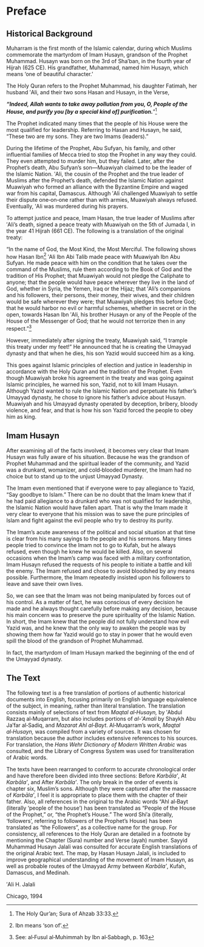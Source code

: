 Preface
=======

Historical Background
---------------------

Muharram is the first month of the Islamic calendar, during which
Muslims commemorate the martyrdom of Imam Husayn, grandson of the
Prophet Muhammad. Husayn was born on the 3rd of Sha’ban, in the fourth
year of Hijrah (625 CE). His grandfather, Muhammad, named him Husayn,
which means ‘one of beautiful character.’

The Holy Quran refers to the Prophet Muhammad, his daughter Fatimah, her
husband ′Ali, and their two sons Hasan and Husayn, in the Verse,

***“Indeed, Allah wants to take away pollution from you, O, People of
the House, and purify you [by a special kind of] purification.***”[^1]

The Prophet indicated many times that the people of his House were the
most qualified for leadership. Referring to Hasan and Husayn, he said,
“These two are my sons. They are two Imams (leaders).”

During the lifetime of the Prophet, Abu Sufyan, his family, and other
influential families of Mecca tried to stop the Prophet in any way they
could. They even attempted to murder him, but they failed. Later, after
the Prophet’s death, Abu Sufyan’s son—Muawiyah claimed to be the leader
of the Islamic Nation. ′Ali, the cousin of the Prophet and the true
leader of Muslims after the Prophet’s death, defended the Islamic Nation
against Muawiyah who formed an alliance with the Byzantine Empire and
waged war from his capital, Damascus. Although ′Ali challenged Muawiyah
to settle their dispute one‑on‑one rather than with armies, Muawiyah
always refused. Eventually, ′Ali was murdered during his prayers.

To attempt justice and peace, Imam Hasan, the true leader of Muslims
after ′Ali’s death, signed a peace treaty with Muawiyah on the 5th of
Jumada I, in the year 41 Hijrah (661 CE). The following is a translation
of the original treaty:

“In the name of God, the Most Kind, the Most Merciful. The following
shows how Hasan Ibn[^2] ′Ali Ibn Abi Talib made peace with Muawiyah Ibn
Abu Sufyan. He made peace with him on the condition that he takes over
the command of the Muslims, rule them according to the Book of God and
the tradition of His Prophet; that Muawiyah would not pledge the
Caliphate to anyone; that the people would have peace wherever they live
in the land of God, whether in Syria, the Yemen, Iraq or the Hijaz; that
′Ali’s companions and his followers, their persons, their money, their
wives, and their children would be safe wherever they were; that
Muawiyah pledges this before God; that he would harbor no evil or
harmful schemes, whether in secret or in the open, towards Hasan Ibn
′Ali, his brother Husayn or any of the People of the House of the
Messenger of God; that he would not terrorize then in any respect.”[^3]

However, immediately after signing the treaty, Muawiyah said, “I trample
this treaty under my feet!” He announced that he is creating the Umayyad
dynasty and that when he dies, his son Yazid would succeed him as a
king.

This goes against Islamic principles of election and justice in
leadership in accordance with the Holy Quran and the tradition of the
Prophet. Even though Muawiyah broke his agreement in the treaty and was
going against Islamic principles, he warned his son, Yazid, not to kill
Imam Husayn. Although Yazid wanted to rule the Islamic Nation and
perpetuate his father’s Umayyad dynasty, he chose to ignore his father’s
advice about Husayn. Muawiyah and his Umayyad dynasty operated by
deception, bribery, bloody violence, and fear, and that is how his son
Yazid forced the people to obey him as king.

Imam Husayn
-----------

After examining all of the facts involved, it becomes very clear that
Imam Husayn was fully aware of his situation. Because he was the
grandson of Prophet Muhammad and the spiritual leader of the community,
and Yazid was a drunkard, womanizer, and cold‑blooded murderer, the Imam
had no choice but to stand up to the unjust Umayyad Dynasty.

The Imam even mentioned that if everyone were to pay allegiance to
Yazid, “Say goodbye to Islam.” There can be no doubt that the Imam knew
that if he had paid allegiance to a drunkard who was not qualified for
leadership, the Islamic Nation would have fallen apart. That is why the
Imam made it very clear to everyone that his mission was to save the
pure principles of Islam and fight against the evil people who try to
destroy its purity.

The Imam’s acute awareness of the political and social situation at that
time is clear from his many sayings to the people and his sermons. Many
times people tried to convince the Imam not to go to Kufah, but he
always refused, even though he knew he would be killed. Also, on several
occasions when the Imam’s camp was faced with a military confrontation,
Imam Husayn refused the requests of his people to initiate a battle and
kill the enemy. The Imam refused and chose to avoid bloodshed by any
means possible. Furthermore, the Imam repeatedly insisted upon his
followers to leave and save their own lives.

So, we can see that the Imam was not being manipulated by forces out of
his control. As a matter of fact, he was conscious of every decision he
made and he always thought carefully before making any decision, because
his main concern was to preserve the pure spirituality of the Islamic
Nation. In short, the Imam knew that the people did not fully understand
how evil Yazid was, and he knew that the only way to awaken the people
was by showing them how far Yazid would go to stay in power that he
would even spill the blood of the grandson of Prophet Muhammad.

In fact, the martyrdom of Imam Husayn marked the beginning of the end of
the Umayyad dynasty.

The Text
--------

The following text is a free translation of portions of authentic
historical documents into English, focusing primarily on English
language equivalence of the subject, in meaning, rather than literal
translation. The translation consists mainly of selections of text from
*Maqtal al‑Husayn,* by ′Abdul Razzaq al‑Muqarram, but also includes
portions of *al-′Amali* by Shaykh Abu Ja′far al‑Sadiq, and *Mazarat Ahl
al‑Bayt*. Al‑Muqarram’s work, *Maqtal al‑Husayn,* was compiled from a
variety of sources. It was chosen for translation because the author
includes extensive references to his sources. For translation, the *Hans
Wehr Dictionary of Modern Written Arabic* was consulted, and the Library
of Congress System was used for transliteration of Arabic words.

The texts have been rearranged to conform to accurate chronological
order and have therefore been divided into three sections: Before
*Karbāla’*, At *Karbāla’*, and After *Karbāla’*. The only break in the
order of events is chapter six, Muslim’s sons. Although they were
captured after the massacre of *Karbāla’*, I feel it is appropriate to
place them with the chapter of their father. Also, all references in the
original to the Arabic words “Ahl al‑Bayt (literally ‘people of the
house’) has been translated as “People of the House of the Prophet,” or,
“the Prophet’s House.” The word Shi′a (literally, ‘followers’, referring
to followers of the Prophet’s House) has been translated as “the
Followers”, as a collective name for the group. For consistency, all
references to the Holy Quran are detailed in a footnote by mentioning
the Chapter (Sura) number and Verse (ayah) number. Sayyid Muhammad
Husayn Jalali was consulted for accurate English translations of the
original Arabic text. The map, by Hasan Husayn Jalali, is included to
improve geographical understanding of the movement of Imam Husayn, as
well as probable routes of the Umayyad Army between *Karbāla’*, Kufah,
Damascus, and Medinah.

′Ali H. Jalali

Chicago, 1994

[^1]: The Holy Qur’an; Sura of Ahzab 33:33.

[^2]: Ibn means ‘son of’.

[^3]: See: al‑Fusul al‑Muhimmah by Ibn al‑Sabbagh, p. 163


